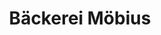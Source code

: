 ---
title: "Bäckerei Möbius"
url: /zwickau/baeckerei-moebius-reichenbacher-strasse-2/
shop: Bäckerei
---
